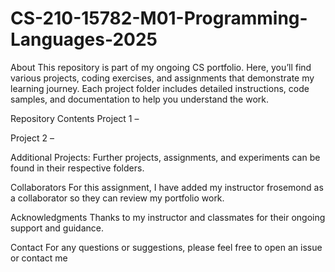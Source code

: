 # CS-210-15782-M01-Programming-Languages-2025

About
This repository is part of my ongoing CS portfolio. Here, you’ll find various projects, coding exercises, and assignments that demonstrate my learning journey. Each project folder includes detailed instructions, code samples, and documentation to help you understand the work.

Repository Contents
Project 1 – 

Project 2 – 

Additional Projects:
Further projects, assignments, and experiments can be found in their respective folders.

Collaborators
For this assignment, I have added my instructor frosemond as a collaborator so they can review my portfolio work.

Acknowledgments
Thanks to my instructor and classmates for their ongoing support and guidance.

Contact
For any questions or suggestions, please feel free to open an issue or contact me
